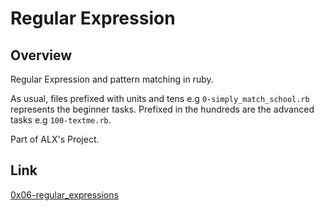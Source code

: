 # Regular Expression

## Overview
Regular Expression and pattern matching in ruby.

As usual, files prefixed with units and tens e.g `0-simply_match_school.rb` represents the beginner tasks. Prefixed in the hundreds are the advanced tasks e.g `100-textme.rb`.                                     

Part of ALX's Project.
 
## Link
[0x06-regular_expressions](https://intranet.alxswe.com/projects/253)
